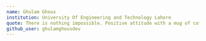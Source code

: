 ```yaml
---
name: Ghulam Ghous
institution: University Of Engineering and Technology Lahore
quote: There is nothing impossible. Positive attitude with a mug of coffee can make anything possible
github_user: ghulamghousdev
---
```

